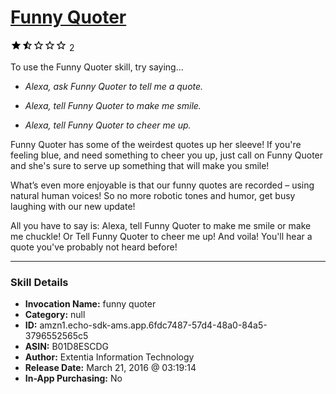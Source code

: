 # [Funny Quoter](http://alexa.amazon.com/#skills/amzn1.echo-sdk-ams.app.6fdc7487-57d4-48a0-84a5-3796552565c5)
![1.4 stars](../../images/ic_star_black_18dp_1x.png)![1.4 stars](../../images/ic_star_half_black_18dp_1x.png)![1.4 stars](../../images/ic_star_border_black_18dp_1x.png)![1.4 stars](../../images/ic_star_border_black_18dp_1x.png)![1.4 stars](../../images/ic_star_border_black_18dp_1x.png) 2

To use the Funny Quoter skill, try saying...

* *Alexa, ask Funny Quoter to tell me a quote.*

* *Alexa, tell Funny Quoter to make me smile.*

* *Alexa, tell Funny Quoter to cheer me up.*

Funny Quoter has some of the weirdest quotes up her sleeve! If you're feeling blue, and need something to cheer you up, just call on Funny Quoter and she's sure to serve up something that will make you smile!

What’s even more enjoyable is that our funny quotes are recorded – using natural human voices! So no more robotic tones and humor, get busy laughing with our new update! 

All you have to say is: Alexa, tell Funny Quoter to make me smile or make me chuckle! Or Tell Funny Quoter to cheer me up! And voila! You'll hear a quote you've probably not heard before!

***

### Skill Details

* **Invocation Name:** funny quoter
* **Category:** null
* **ID:** amzn1.echo-sdk-ams.app.6fdc7487-57d4-48a0-84a5-3796552565c5
* **ASIN:** B01D8ESCDG
* **Author:** Extentia Information Technology
* **Release Date:** March 21, 2016 @ 03:19:14
* **In-App Purchasing:** No
